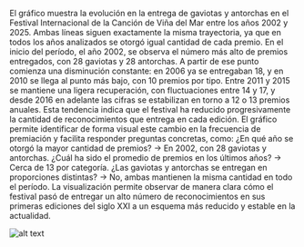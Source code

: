 El gráfico muestra la evolución en la entrega de gaviotas y antorchas en el Festival Internacional de la Canción de Viña del Mar entre los años 2002 y 2025. 
Ambas líneas siguen exactamente la misma trayectoria, ya que en todos los años analizados se otorgó igual cantidad de cada premio.
En el inicio del período, el año 2002, se observa el número más alto de premios entregados, con 28 gaviotas y 28 antorchas.
 A partir de ese punto comienza una disminución constante: en 2006 ya se entregaban 18, y en 2010 se llega al punto más bajo, con 10 premios por tipo.
Entre 2011 y 2015 se mantiene una ligera recuperación, con fluctuaciones entre 14 y 17, y desde 2016 en adelante las cifras se estabilizan en torno a 12 o 13 
premios anuales. Esta tendencia indica que el festival ha reducido progresivamente la cantidad de reconocimientos que entrega en cada edición.
El gráfico permite identificar de forma visual este cambio en la frecuencia de premiación y facilita responder preguntas concretas, como:
¿En qué año se otorgó la mayor cantidad de premios? → En 2002, con 28 gaviotas y antorchas.
¿Cuál ha sido el promedio de premios en los últimos años? → Cerca de 13 por categoría.
¿Las gaviotas y antorchas se entregan en proporciones distintas? → No, ambas mantienen la misma cantidad en todo el período.
La visualización permite observar de manera clara cómo el festival pasó de entregar un alto número de reconocimientos en sus primeras ediciones 
del siglo XXI a un esquema más reducido y estable en la actualidad.

![alt text](image.png)